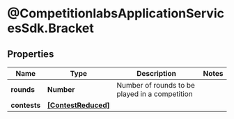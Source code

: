 # @CompetitionlabsApplicationServicesSdk.Bracket

## Properties

Name | Type | Description | Notes
------------ | ------------- | ------------- | -------------
**rounds** | **Number** | Number of rounds to be played in a competition | 
**contests** | [**[ContestReduced]**](ContestReduced.md) |  | 


